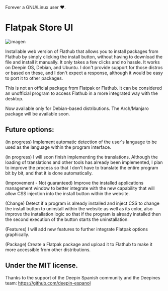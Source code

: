Forever a GNU/Linux user ♥️.

# Flatpak Store UI

![imagen](https://github.com/user-attachments/assets/a8755a08-ec10-47e2-b9e2-7dfb48e416d3)

Installable web version of Flathub that allows you to install packages from Flathub by simply clicking the install button, without having to download the file and install it manually. It only takes a few clicks and no hassle. It works on Deepin OS, Debian, and Ubuntu. I don't provide support for those distros or based on these, and I don't expect a response, although it would be easy to port it to other packages.

This is not an official package from Flatpak or Flathub. It can be considered an unofficial program to access Flathub in a more integrated way with the desktop.

Now available only for Debian-based distributions.
The Arch/Manjaro package will be available soon.

## Future options:

(in progress) Implement automatic detection of the user's language to be used as the language within the program interface.

(in progress) I will soon finish implementing the translations. Although the loading of translations and other tools has already been implemented, I plan to improve the process so that I don't have to translate the entire program bit by bit, and that it is done automatically.

(Improvement - Not guaranteed) Improve the installed applications management window to better integrate with the new capability that will allow CSS injection into the install button within the website.

(Change) Detect if a program is already installed and inject CSS to change the install button to uninstall within the website as well as its color, also improve the installation logic so that if the program is already installed then the second execution of the button starts the uninstallation.

(Features) I will add new features to further integrate Flatpak options graphically.

(Package) Create a Flatpak package and upload it to Flathub to make it more accessible from other distributions.

## Under the MIT license.
Thanks to the support of the Deepin Spanish community and the Deepines team: https://github.com/deepin-espanol
